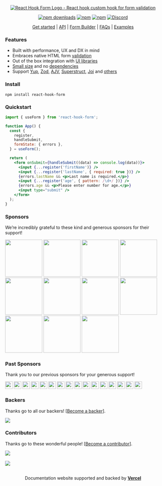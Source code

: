 <div align="center">
        <a href="https://react-hook-form.com" title="React Hook Form - Simple React forms validation">
            <img src="https://raw.githubusercontent.com/react-hook-form/react-hook-form/master/docs/logo.png" alt="React Hook Form Logo - React hook custom hook for form validation" />
        </a>
</div>

<div align="center">

[![npm downloads](https://img.shields.io/npm/dm/react-hook-form.svg?style=for-the-badge)](https://www.npmjs.com/package/react-hook-form)
[![npm](https://img.shields.io/npm/dt/react-hook-form.svg?style=for-the-badge)](https://www.npmjs.com/package/react-hook-form)
[![npm](https://img.shields.io/npm/l/react-hook-form?style=for-the-badge)](https://github.com/react-hook-form/react-hook-form/blob/master/LICENSE)
[![Discord](https://img.shields.io/discord/754891658327359538.svg?style=for-the-badge&label=&logo=discord&logoColor=ffffff&color=7389D8&labelColor=6A7EC2)](https://discord.gg/yYv7GZ8)

</div>

<p align="center">
  <a href="https://react-hook-form.com/get-started">Get started</a> | 
  <a href="https://react-hook-form.com/docs">API</a> |
  <a href="https://react-hook-form.com/form-builder">Form Builder</a> |
  <a href="https://react-hook-form.com/faqs">FAQs</a> |
  <a href="https://github.com/react-hook-form/react-hook-form/tree/master/examples">Examples</a>
</p>

### Features

- Built with performance, UX and DX in mind
- Embraces native HTML form [validation](https://react-hook-form.com/get-started#Applyvalidation)
- Out of the box integration with [UI libraries](https://codesandbox.io/s/react-hook-form-v7-controller-5h1q5)
- [Small size](https://bundlephobia.com/result?p=react-hook-form@latest) and no [dependencies](./package.json)
- Support [Yup](https://github.com/jquense/yup), [Zod](https://github.com/colinhacks/zod), [AJV](https://github.com/ajv-validator/ajv), [Superstruct](https://github.com/ianstormtaylor/superstruct), [Joi](https://github.com/hapijs/joi) and [others](https://github.com/react-hook-form/resolvers)

### Install

    npm install react-hook-form

### Quickstart

```jsx
import { useForm } from 'react-hook-form';

function App() {
  const {
    register,
    handleSubmit,
    formState: { errors },
  } = useForm();

  return (
    <form onSubmit={handleSubmit((data) => console.log(data))}>
      <input {...register('firstName')} />
      <input {...register('lastName', { required: true })} />
      {errors.lastName && <p>Last name is required.</p>}
      <input {...register('age', { pattern: /\d+/ })} />
      {errors.age && <p>Please enter number for age.</p>}
      <input type="submit" />
    </form>
  );
}
```

### Sponsors

We’re incredibly grateful to these kind and generous sponsors for their support!

<a target="_blank" href="https://www.follower24.de/"><img width="120" src="https://images.opencollective.com/follower24/00297f8/avatar/256.png?height=256" /></a>
<a target="_blank" href='https://workleap.com/'><img width="120" src="https://images.opencollective.com/workleap/db82f38/logo/256.png?height=256" /></a>
<a target="_blank" href='https://www.sent.dm'><img width="120" src="https://avatars.githubusercontent.com/u/153308555?s=200&v=4" /></a>
<a target="_blank" href='https://www.sgkb.ch/'><img width="120" src="https://images.opencollective.com/st-galler-kantonalbank-ag/bfdd17f/logo/256.png?height=256" /></a>
<a target="_blank" href='https://route4me.com/'><img width="120" src="https://images.opencollective.com/route4me/71fb6fa/avatar/256.png?height=256" /></a>
<a target="_blank" href='https://niche.com'><img width="120" src="https://avatars.githubusercontent.com/u/8988784?s=200&v=4" /></a>
<a target="_blank" href='https://toss.im'><img width="120" src="https://images.opencollective.com/toss/3ed69b3/logo/256.png" /></a>
<a target="_blank" href='https://principal.com/about-us'><img width="120" src="https://images.opencollective.com/principal/431e690/logo/256.png?height=256" /></a>
<a target="_blank" href="https://hygraph.com"><img width="120" src="https://avatars.githubusercontent.com/u/31031438" /></a>
<a target="_blank" href="https://www.beekai.com/"><img width="120" src="https://www.beekai.com/marketing/logo/logo.svg" /></a>
<a target="_blank" href="https://kanamekey.com"><img width="120" src="https://images.opencollective.com/kaname/d15fd98/logo/256.png" /></a>

### Past Sponsors

Thank you to our previous sponsors for your generous support!

<a target="_blank" href='https://www.sanity.io/'><img width="24" height="24" src="https://images.opencollective.com/sanity_io/558f87f/logo/256.png?height=256" /></a>
<a target="_blank" href='https://twicsy.com/'><img width="24" height="24" src="https://images.opencollective.com/buy-instagram-followers-twicsy/b4c5d7f/logo/256.png?height=256" /></a>
<a href="https://www.leniolabs.com/" target="_blank"><img src="https://www.leniolabs.com/images/leniolabs-isologo-example.jpg" width="24" height="24" /></a>
<a target="_blank" href="https://underbelly.is"><img width="24" src="https://images.opencollective.com/underbelly/989a4a6/logo/256.png" /></a>
<a target="_blank" href="https://feathery.io"><img width="24" src="https://images.opencollective.com/feathery1/c29b0a1/logo/256.png" /></a>
<a target="_blank" href="https://getform.io"><img width="24" src="https://images.opencollective.com/getformio2/3c978c8/avatar/256.png" /></a>
<a href="https://marmelab.com/" target="_blank"><img src="https://images.opencollective.com/marmelab/d7fd82f/logo/256.png" width="24" height="24" /></a>
<a target="_blank" href="https://formcarry.com/"><img width="24" src="https://images.opencollective.com/formcarry/a40a4ea/logo/256.png" /></a>
<a target="_blank" href="https://fabform.io"><img width="24" src="https://images.opencollective.com/fabform/2834037/logo/256.png" /></a>
<a target="_blank" href="https://www.thinkmill.com.au/"><img width="24" src="https://images.opencollective.com/thinkmill/28910ec/logo/256.png" /></a>
<a target="_blank" href="https://kwork.studio/"><img width="24" src="https://images.opencollective.com/knowledge-work/f91b72d/logo/256.png" /></a>
<a target="_blank" href="https://fiberplane.com/"><img width="24" src="https://avatars.githubusercontent.com/u/61152955?s=200&v=4" /></a>
<a target="_blank" href="https://www.jetbrains.com/"><img width="24" src="https://resources.jetbrains.com/storage/products/company/brand/logos/jb_beam.png" /></a>
<a target="_blank" href="https://www.mirakl.com/"><img width="24" src="https://images.opencollective.com/mirakl/0b191f0/logo/256.png" /></a>
<a target="_blank" href='https://wantedlyinc.com'><img width="24" src="https://images.opencollective.com/wantedly/d94e44e/logo/256.png" /></a>
<a target="_blank" href="https://www.casinoreviews.net/"><img width="24" src="https://images.opencollective.com/casinoreviews/f0877d1/logo/256.png" /></a>

### Backers

Thanks go to all our backers! [[Become a backer](https://opencollective.com/react-hook-form#backer)].

<a href="https://opencollective.com/react-hook-form#backers">
    <img src="https://opencollective.com/react-hook-form/backers.svg?width=820" />
</a>

### Contributors

Thanks go to these wonderful people! [[Become a contributor](CONTRIBUTING.md)].

<a href="https://github.com/react-hook-form/react-hook-form/graphs/contributors">
  <img src="https://opencollective.com/react-hook-form/contributors.svg?width=820" />
</a>

<br />
<br />

<a href="https://ui.dev/bytes/?r=bill">
  <img src="https://raw.githubusercontent.com/react-hook-form/react-hook-form/master/docs/ads-1.jpeg" />
</a>

<br />
<br />

<p align="center">Documentation website supported and backed by <a href="https://vercel.com"><b>Vercel</b></a></p>
